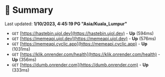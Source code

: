 # 📖 Summary
Last updated: **1/10/2023, 4:45:19 PG "Asia/Kuala_Lumpur"**

- `GET` [https://hastebin.ujol.dev](https://hastebin.ujol.dev) - **Up** (594ms)
- `GET` [https://memeapi.ujol.dev](https://memeapi.ujol.dev) - **Up** (576ms)
- `GET` [https://memeapi.cyclic.app](https://memeapi.cyclic.app) - **Up** (1031ms)
- `GET` [https://klik.onrender.com/health](https://klik.onrender.com/health) - **Up** (356ms)
- `GET` [https://dumb.onrender.com](https://dumb.onrender.com) - **Up** (333ms)
